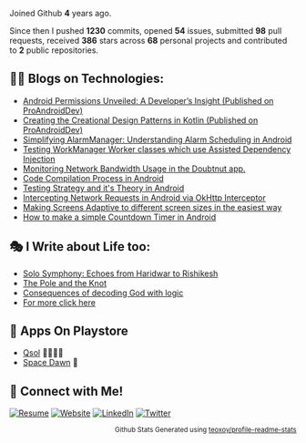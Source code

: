 Joined Github **4** years ago.

Since then I pushed **1230** commits, opened **54** issues, submitted **98** pull requests, received **386** stars across **68** personal projects and contributed to **2** public repositories.

## 🧑‍💻 Blogs on Technologies:

- [Android Permissions Unveiled: A Developer’s Insight (Published on ProAndroidDev)](https://proandroiddev.com/android-permissions-unveiled-a-developers-insight-131c829c150b)
- [Creating the Creational Design Patterns in Kotlin (Published on ProAndroidDev)](https://proandroiddev.com/creating-the-creational-design-patterns-in-kotlin-319d08fdf9b6)
- [Simplifying AlarmManager: Understanding Alarm Scheduling in Android](https://avidraghav.hashnode.dev/simplifying-alarmmanager-understanding-alarm-scheduling-in-android)
- [Testing WorkManager Worker classes which use Assisted Dependency Injection](https://medium.com/@raghavaggarwal776/testing-workmanager-worker-classes-which-use-assisted-dependency-injection-5862d59f0494)
- [Monitoring Network Bandwidth Usage in the Doubtnut app.](https://medium.com/doubtnut/monitoring-network-bandwidth-usage-in-the-doubtnut-app-40d4aba0cf7d)
- [Code Compilation Process in Android](https://avidraghav.hashnode.dev/code-compilation-process-in-android)
- [Testing Strategy and it's Theory in Android](https://avidraghav.hashnode.dev/testing-strategy-and-its-theory-in-android-1)
- [Intercepting Network Requests in Android via OkHttp Interceptor](https://avidraghav.hashnode.dev/intercepting-network-requests-in-android-via-okhttp-interceptor)
- [Making Screens Adaptive to different screen sizes in the easiest way](https://medium.com/@raghavaggarwal776/making-screens-adaptive-to-different-screen-sizes-in-the-most-easy-way-fb3081175680)
- [How to make a simple Countdown Timer in Android](https://medium.com/@raghavaggarwal776/how-to-make-a-simple-countdown-timer-in-android-bfb5bf6f3399)

## 🎭 I Write about Life too:

- [Solo Symphony: Echoes from Haridwar to Rishikesh](https://avidraghav.dev/everydaylens/solo-symphony-echoes-from-haridwar-to-rishikesh/)
- [The Pole and the Knot](https://avidraghav.dev/everydaylens/pole_knot/)
- [Consequences of decoding God with logic](https://avidraghav.dev/everydaylens/decoding_god_with_logic/)
- [For more click here](https://avidraghav.dev/everydaylens/)

## 📱 Apps On Playstore

- [Qsol](https://play.google.com/store/apps/details?id=com.application.kurukshetrauniversitypapers)  👩‍🎓👨‍🎓
- [Space Dawn](https://play.google.com/store/apps/details?id=com.raghav.spacedawnv2)  🚀

## 🔗 Connect with Me!

[![Resume](https://img.shields.io/badge/-Resume-white?style=for-the-badge&logo=Android&logoColor=purple)](https://drive.google.com/file/d/1uDV1lX2vuV4hPtruGY1gozvnqS25VkqH/view?usp=sharing)
[![Website](https://img.shields.io/badge/-Website-green?style=for-the-badge&logo=googlechrome&logoColor=white)](https://avidraghav.dev/)
[![LinkedIn](https://img.shields.io/badge/-LinkedIn-blue?style=for-the-badge&logo=Linkedin&logoColor=white)](https://www.linkedin.com/in/avidraghav/)
[![Twitter](https://img.shields.io/badge/-Twitter-blue?style=for-the-badge&logo=twitter&logoColor=white)](https://twitter.com/avidRaghav)




<p align="right"><sub>Github Stats Generated using <a href="https://github.com/marketplace/actions/profile-readme-stats">teoxoy/profile-readme-stats</a>
